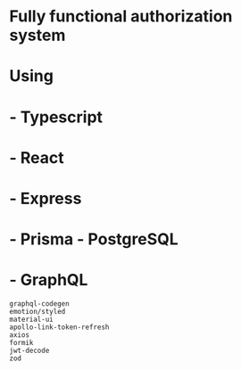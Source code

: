 # Fully functional authorization system
# Using
#   - Typescript
#   - React
#   - Express
#   - Prisma - PostgreSQL
#   - GraphQL

    graphql-codegen
    emotion/styled
    material-ui
    apollo-link-token-refresh
    axios
    formik
    jwt-decode
    zod
